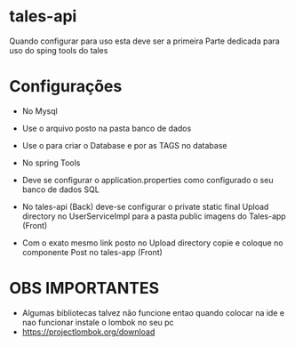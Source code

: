 # tales-api
Quando configurar para uso esta deve ser a primeira
Parte dedicada para uso do sping tools do tales

# Configurações

- No Mysql
- Use o arquivo posto na pasta banco de dados
- Use o para criar o Database e por as TAGS no database

- No spring Tools
- Deve se configurar o application.properties como configurado o seu banco de dados SQL
- No tales-api (Back) deve-se configurar o private static final Upload directory no UserServiceImpl para a pasta public imagens do Tales-app (Front)
- Com o exato mesmo link posto no Upload directory copie e coloque no componente Post no tales-app (Front)

# OBS IMPORTANTES
- Algumas bibliotecas talvez não funcione entao quando colocar na ide e nao funcionar instale o lombok no seu pc
- https://projectlombok.org/download
